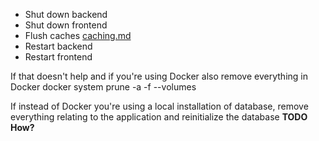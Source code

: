 - Shut down backend
- Shut down frontend
- Flush caches [caching.md](caching.md)
- Restart backend
- Restart frontend

If that doesn't help and if you're using Docker also remove everything in Docker
docker system prune -a -f --volumes 

If instead of Docker you're using a local installation of database, remove everything relating to the application and  reinitialize the database **TODO How?**
